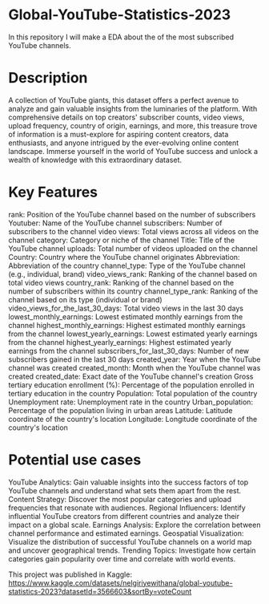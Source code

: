 # Global-YouTube-Statistics-2023
In this repository I will make a EDA about the of the most subscribed YouTube channels.
# Description
A collection of YouTube giants, this dataset offers a perfect avenue to analyze and gain valuable insights from the luminaries of the platform. With comprehensive details on top creators' subscriber counts, video views, upload frequency, country of origin, earnings, and more, this treasure trove of information is a must-explore for aspiring content creators, data enthusiasts, and anyone intrigued by the ever-evolving online content landscape. Immerse yourself in the world of YouTube success and unlock a wealth of knowledge with this extraordinary dataset.
# Key Features
rank: Position of the YouTube channel based on the number of subscribers
Youtuber: Name of the YouTube channel
subscribers: Number of subscribers to the channel
video views: Total views across all videos on the channel
category: Category or niche of the channel
Title: Title of the YouTube channel
uploads: Total number of videos uploaded on the channel
Country: Country where the YouTube channel originates
Abbreviation: Abbreviation of the country
channel_type: Type of the YouTube channel (e.g., individual, brand)
video_views_rank: Ranking of the channel based on total video views
country_rank: Ranking of the channel based on the number of subscribers within its country
channel_type_rank: Ranking of the channel based on its type (individual or brand)
video_views_for_the_last_30_days: Total video views in the last 30 days
lowest_monthly_earnings: Lowest estimated monthly earnings from the channel
highest_monthly_earnings: Highest estimated monthly earnings from the channel
lowest_yearly_earnings: Lowest estimated yearly earnings from the channel
highest_yearly_earnings: Highest estimated yearly earnings from the channel
subscribers_for_last_30_days: Number of new subscribers gained in the last 30 days
created_year: Year when the YouTube channel was created
created_month: Month when the YouTube channel was created
created_date: Exact date of the YouTube channel's creation
Gross tertiary education enrollment (%): Percentage of the population enrolled in tertiary education in the country
Population: Total population of the country
Unemployment rate: Unemployment rate in the country
Urban_population: Percentage of the population living in urban areas
Latitude: Latitude coordinate of the country's location
Longitude: Longitude coordinate of the country's location
# Potential use cases
YouTube Analytics: Gain valuable insights into the success factors of top YouTube channels and understand what sets them apart from the rest.
Content Strategy: Discover the most popular categories and upload frequencies that resonate with audiences.
Regional Influencers: Identify influential YouTube creators from different countries and analyze their impact on a global scale.
Earnings Analysis: Explore the correlation between channel performance and estimated earnings.
Geospatial Visualization: Visualize the distribution of successful YouTube channels on a world map and uncover geographical trends.
Trending Topics: Investigate how certain categories gain popularity over time and correlate with world events.

This project was published in Kaggle: https://www.kaggle.com/datasets/nelgiriyewithana/global-youtube-statistics-2023?datasetId=3566603&sortBy=voteCount
